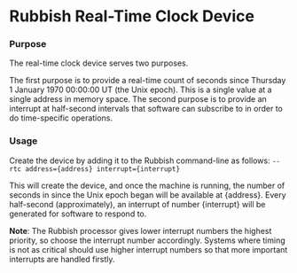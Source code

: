 # Rubbish Real-Time Clock Device

### Purpose

The real-time clock device serves two purposes.

The first purpose is to provide a real-time count of seconds since Thursday 1 January 1970 00:00:00 UT (the Unix
epoch). This is a single value at a single address in memory space. The second purpose is to provide an
interrupt at half-second intervals that software can subscribe to in order to do time-specific operations.

### Usage

Create the device by adding it to the Rubbish command-line as follows:
`--rtc address={address} interrupt={interrupt}`

This will create the device, and once the machine is running, the number of seconds in since the Unix epoch began
will be available at {address}. Every half-second (approximately), an interrupt of number {interrupt} will
be generated for software to respond to.

**Note**: The Rubbish processor gives lower interrupt numbers the highest priority, so choose the interrupt
number accordingly. Systems where timing is not as critical should use higher interrupt numbers so that
more important interrupts are handled firstly.


